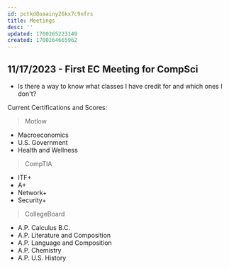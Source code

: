 ```yaml
---
id: pctkd8oaainy26kx7c9nfrs
title: Meetings
desc: ''
updated: 1700265223149
created: 1700264665962
---
```


## 11/17/2023 - First EC Meeting for CompSci

- Is there a way to know what classes I have credit for and which ones I don't? 

Current Certifications and Scores: 
> Motlow 

- Macroeconomics
- U.S. Government
- Health and Wellness

> CompTIA

- ITF+
- A+ 
- Network+
- Security+

> CollegeBoard

- A.P. Calculus B.C.
- A.P. Literature and Composition
- A.P. Language and Composition
- A.P. Chemistry
- A.P. U.S. History

